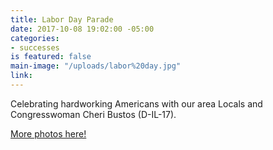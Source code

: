 ```yaml
---
title: Labor Day Parade
date: 2017-10-08 19:02:00 -05:00
categories:
- successes
is featured: false
main-image: "/uploads/labor%20day.jpg"
link: 
---
```


Celebrating hardworking Americans with our area Locals and Congresswoman Cheri Bustos (D-IL-17).

[More photos here!](https://photos.app.goo.gl/zBFwcUMiumxiKxg82)